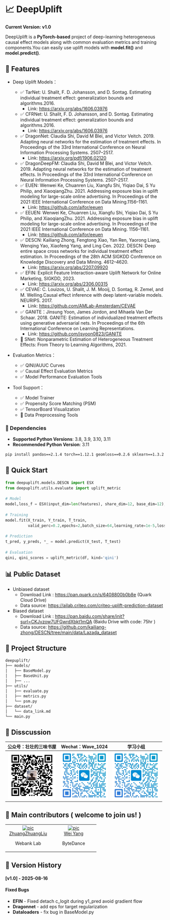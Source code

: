 # 📈 DeepUplift 
**Current Version: v1.0**

DeepUplift is a **PyTorch-based** project of deep-learning heterogeneous causal effect models along with common evaluation metrics and training components.You can easily use uplift models with **model.fit()** and **model.predict()**.


## 🌟 Features
- Deep Uplift Models：
  - ✅ TarNet: U. Shalit, F. D. Johansson, and D. Sontag. Estimating individual treatment effect: generalization bounds and algorithms.2016.
    - Link: https://arxiv.org/abs/1606.03976    
  - ✅ CFRNet: U. Shalit, F. D. Johansson, and D. Sontag. Estimating individual treatment effect: generalization bounds and algorithms.2016.
    - Link: https://arxiv.org/abs/1606.03976
  - ✅ DragonNet: Claudia Shi, David M Blei, and Victor Veitch. 2019. Adapting neural networks for the estimation of treatment effects. In Proceedings of the 33rd International Conference on Neural Information Processing Systems. 2507–2517.
    - Link: https://arxiv.org/pdf/1906.02120 
  - ✅ DragonDeepFM: Claudia Shi, David M Blei, and Victor Veitch. 2019. Adapting neural networks for the estimation of treatment effects. In Proceedings of the 33rd International Conference on Neural Information Processing Systems. 2507–2517.
  - ✅ EUEN: Wenwei Ke, Chuanren Liu, Xiangfu Shi, Yiqiao Dai, S Yu Philip, and XiaoqiangZhu. 2021. Addressing exposure bias in uplift modeling for large-scale online advertising. In Proceedings of the 2021 IEEE International Conference on Data Mining.1156–1161.
    - Link: https://github.com/aifor/eeuen
  - ✅ EEUEN: Wenwei Ke, Chuanren Liu, Xiangfu Shi, Yiqiao Dai, S Yu Philip, and XiaoqiangZhu. 2021. Addressing exposure bias in uplift modeling for large-scale online advertising. In Proceedings of the 2021 IEEE International Conference on Data Mining. 1156–1161.
    - Link: https://github.com/aifor/eeuen
  - ✅ DESCN: Kailiang Zhong, Fengtong Xiao, Yan Ren, Yaorong Liang, Wenqing Yao, Xiaofeng Yang, and Ling Cen. 2022. DESCN: Deep entire space cross networks for individual treatment effect estimation. In Proceedings of the 28th ACM SIGKDD Conference on Knowledge Discovery and Data Mining. 4612–4620.
    - Link: https://arxiv.org/abs/2207.09920 
  - ✅ EFIN: Explicit Feature Interaction-aware Uplift Network for Online Marketing, SIGKDD, 2023.
    - Link: https://arxiv.org/abs/2306.00315
  - ✅ CEVAE: C. Louizos, U. Shalit, J. M. Mooij, D. Sontag, R. Zemel, and M. Welling.Causal effect inference with deep latent-variable models. NEURIPS. 2017.
    - Link: https://github.com/AMLab-Amsterdam/CEVAE  
  - ✅ GANITE：Jinsung Yoon, James Jordon, and Mihaela Van Der Schaar. 2018. GANITE: Estimation of individualized treatment effects using generative adversarial nets. In Proceedings of the 6th International Conference on Learning Representations.
    - Link: https://github.com/jsyoon0823/GANITE
  - 🔄 SNet: Nonparametric Estimation of Heterogeneous Treatment Effects: From Theory to Learning Algorithms, 2021.

- Evaluation Metrics：
  - ✅ QINI/AUUC Curves
  - ✅ Causal Effect Evaluation Metrics
  - ✅ Model Performance Evaluation Tools

- Tool Support：
  - ✅ Model Trainer
  - ✅ Propensity Score Matching (PSM)
  - ✅ TensorBoard Visualization
  - 🔄 Data Preprocessing Tools

### 🔧 Dependencies
- **Supported Python Versions**: 3.8, 3.9, 3.10, 3.11
- **Recommended Python Version**: 3.11
```bash
pip install pandas==2.1.4 torch==1.12.1 geomloss==0.2.6 sklearn==1.3.2 matplotlib==3.8.2 seaborn==0.13.0 scipy==1.11.4
```



## 🚀 Quick Start
```python
from deepuplift.models.DESCN import ESX
from deepuplift.utils.evaluate import uplift_metric

# Model
model,loss_f = ESX(input_dim=len(features), share_dim=12, base_dim=12),partial(esx_loss)

# Training
model.fit(X_train, Y_train, T_train,
          valid_perc=0.2,epochs=2,batch_size=64,learning_rate=1e-5,loss_f=loss_f,tensorboard=True)

# Prediction
t_pred, y_preds, *_ = model.predict(X_test, T_test)

# Evaluation
qini, qini_scores = uplift_metric(df, kind='qini')
```


## 📊 Public Dataset
- Unbiased dataset
    - Download Link : https://pan.quark.cn/s/6408800b0b8e (Quark Cloud Drive)
    - Data source: https://ailab.criteo.com/criteo-uplift-prediction-dataset
- Biased dataset
    - Download Link : https://pan.baidu.com/share/init?surl=CKJvzow7UFGwrdXbkt1mQA (Baidu Drive with code: 75hr )
    - Data source: https://github.com/kailiang-zhong/DESCN/tree/main/data/Lazada_dataset


## 📁 Project Structure
```
deepuplift/
├── models/
│   ├── BaseModel.py
│   ├── BaseUnit.py
│   ├── ...             
├── utils/          
│   ├── evaluate.py    
│   ├── metrics.py      
│   └── psm.py          
├── dataset/       
│   └── data_link.md    
└── main.py     
```


## 💬 Disscussion
|公众号：壮壮的三味书屋|Wechat：Wave_1024|学习小组
|:--:|:--:|:--:|
| <img src="pics/gh_qrcode.jpg" width="150" height="150"> | <img src="pics/wx_qrcode.png" width="150" height="150"> |<img src="pics/wx_qrcode.png" width="150" height="150"> |



## 🤝 Main contributors ( welcome to join us! )
<table border="0">
  <tbody>
    <tr align="center">
      <td width="130">
        <a href="https://github.com/Zhuang-Zhuang-Liu"><img width="70" height="70" src="https://github.com/Zhuang-Zhuang-Liu.png?s=40" alt="pic"></a><br>
        <a href="https://github.com/Zhuang-Zhuang-Liu">ZhuangZhuangLiu</a>
        <p> Webank Lab </p>
      </td>
      <td width="130">
        <a href="https://github.com/wyx1010120806"><img width="70" height="70" src="https://github.com/wyx1010120806.png?s=40" alt="pic"></a><br>
        <a href="https://github.com/wyx1010120806">Wei Yang</a>
        <p> ByteDance </p>
      </td>
    </tr>
  </tbody>
</table>



## 📝 Version History
#### [v1.0] - 2025-08-16
#### Fixed Bugs
- **EFIN** - Fixed detach c_logit during y1_pred avoid gradient flow
- **Dragonnet** - add eps for target regularization
- **Dataloaders** - fix bug in BaseModel.py
